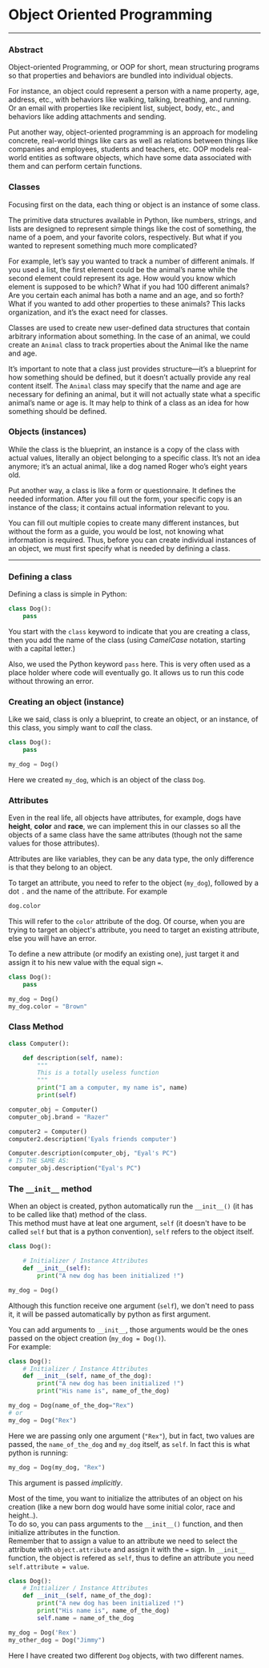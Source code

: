# Object Oriented Programming

***
### Abstract

Object-oriented Programming, or OOP for short, mean structuring programs so that properties and behaviors are bundled into individual objects.  

For instance, an object could represent a person with a name property, age, address, etc., with behaviors like walking, talking, breathing, and running. Or an email with properties like recipient list, subject, body, etc., and behaviors like adding attachments and sending.

Put another way, object-oriented programming is an approach for modeling concrete, real-world things like cars as well as relations between things like companies and employees, students and teachers, etc. OOP models real-world entities as software objects, which have some data associated with them and can perform certain functions. 

### Classes

Focusing first on the data, each thing or object is an instance of some class.  

The primitive data structures available in Python, like numbers, strings, and lists are designed to represent simple things like the cost of something, the name of a poem, and your favorite colors, respectively. But what if you wanted to represent something much more complicated?  


For example, let’s say you wanted to track a number of different animals. If you used a list, the first element could be the animal’s name while the second element could represent its age. How would you know which element is supposed to be which? What if you had 100 different animals? Are you certain each animal has both a name and an age, and so forth? What if you wanted to add other properties to these animals? This lacks organization, and it’s the exact need for classes.

Classes are used to create new user-defined data structures that contain arbitrary information about something. In the case of an animal, we could create an `Animal` class to track properties about the Animal like the name and age.   

It’s important to note that a class just provides structure—it’s a blueprint for how something should be defined, but it doesn’t actually provide any real content itself. The `Animal` class may specify that the name and age are necessary for defining an animal, but it will not actually state what a specific animal’s name or age is. It may help to think of a class as an idea for how something should be defined.

### Objects (instances)

While the class is the blueprint, an instance is a copy of the class with actual values, literally an object belonging to a specific class. It’s not an idea anymore; it’s an actual animal, like a dog named Roger who’s eight years old.

Put another way, a class is like a form or questionnaire. It defines the needed information. After you fill out the form, your specific copy is an instance of the class; it contains actual information relevant to you.

You can fill out multiple copies to create many different instances, but without the form as a guide, you would be lost, not knowing what information is required. Thus, before you can create individual instances of an object, we must first specify what is needed by defining a class.

***

### Defining a class
Defining a class is simple in Python:
```python
class Dog():
    pass
```
You start with the `class` keyword to indicate that you are creating a class, then you add the name of the class (using *CamelCase* notation, starting with a capital letter.)

Also, we used the Python keyword `pass` here. This is very often used as a place holder where code will eventually go. It allows us to run this code without throwing an error.

### Creating an object (instance)
Like we said, class is only a blueprint, to create an object, or an instance, of this class, you simply want to *call* the class.
```python
class Dog():
    pass

my_dog = Dog()
```
Here we created `my_dog`, which is an object of the class `Dog`.


### Attributes
Even in the real life, all objects have attributes, for example, dogs have **height**, **color** and **race**, we can implement this in our classes so all the objects of a same class have the same attributes (though not the same values for those attributes).  

Attributes are like variables, they can be any data type, the only difference is that they belong to an object.  

To target an attribute, you need to refer to the object (`my_dog`), followed by a dot `.` and the name of the attribute. For example
```python
dog.color
```
This will refer to the `color` attribute of the dog. Of course, when you are trying to target an object's attribute, you need to target an existing attribute, else you will have an error.  

To define a new attribute (or modify an existing one), just target it and assign it to his new value with the equal sign `=`.   
```python
class Dog():
    pass

my_dog = Dog()
my_dog.color = "Brown"
```

### Class Method

```python
class Computer():

    def description(self, name):
        """
        This is a totally useless function
        """
        print("I am a computer, my name is", name)
        print(self)

computer_obj = Computer()
computer_obj.brand = "Razer"

computer2 = Computer()
computer2.description('Eyals friends computer')

Computer.description(computer_obj, "Eyal's PC")
# IS THE SAME AS:
computer_obj.description("Eyal's PC")
```



### The `__init__` method

When an object is created, python automatically run the `__init__()` (it has to be called like that) method of the class.  
This method must have at leat one argument, `self` (it doesn't have to be called `self` but that is a python convention), `self` refers to the object itself.

```python
class Dog():

    # Initializer / Instance Attributes
    def __init__(self):
        print("A new dog has been initialized !")

my_dog = Dog()
```
Although this function receive one argument (`self`), we don't need to pass it, it will be passed automatically by python as first argument.  

You can add arguments to `__init__`, those arguments would be the ones passed on the object creation (`my_dog = Dog()`).   
For example:   
```python
class Dog():
    # Initializer / Instance Attributes
    def __init__(self, name_of_the_dog):
        print("A new dog has been initialized !")
        print("His name is", name_of_the_dog)

my_dog = Dog(name_of_the_dog="Rex")
# or
my_dog = Dog("Rex")
```
Here we are passing only one argument (`"Rex"`), but in fact, two values are passed, the `name_of_the_dog` and `my_dog` itself, as `self`. In fact this is what python is running:
```python
my_dog = Dog(my_dog, "Rex")
```
This argument is passed *implicitly*.  

Most of the time, you want to initialize the attributes of an object on his creation (like a new born dog would have some initial color, race and height..).  
To do so, you can pass arguments to the `__init__()` function, and then initialize attributes in the function.  
Remember that to assign a value to an attribute we need to select the attribute with `object.attribute` and assign it with the `=` sign. In `__init__` function, the object is refered as `self`, thus to define an attribute you need `self.attribute = value`.  

```python
class Dog():
    # Initializer / Instance Attributes
    def __init__(self, name_of_the_dog):
        print("A new dog has been initialized !")
        print("His name is", name_of_the_dog)
        self.name = name_of_the_dog

my_dog = Dog('Rex')
my_other_dog = Dog("Jimmy")
```

Here I have created two different `Dog` objects, with two different names.  
